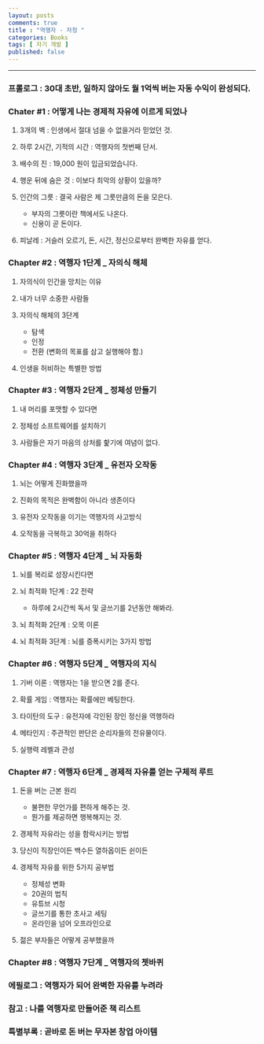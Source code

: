 ```yaml
---
layout: posts
comments: true
title : "역행자 - 자청 "
categories: Books
tags: [ 자기 개발 ]
published: false
---
```




---
### 프롤로그 : 30대 초반, 일하지 않아도 월 1억씩 버는 자동 수익이 완성되다.

### Chater #1 : 어떻게 나는 경제적 자유에 이르게 되었나
1. 3개의 벽 : 인생에서 절대 넘을 수 없을거라 믿었던 것.

2. 하루 2시간, 기적의 시간 : 역행자의 첫번째 단서.

3. 배수의 진 : 19,000 원이 입금되었습니다.

4. 행운 뒤에 숨은 것 : 이보다 최악의 상황이 있을까?

5. 인간의 그릇 : 결국 사람은 제 그릇만큼의 돈을 모은다.
   - 부자의 그릇이란 책에서도 나온다.
   - 신용이 곧 돈이다.

6. 피날레 : 거슬러 오르기, 돈, 시간, 정신으로부터 완벽한 자유를 얻다.

### Chapter #2 : 역행자 1단계 _ 자의식 해체
1. 자의식이 인간을 망치는 이유

2. 내가 너무 소중한 사람들

3. 자의식 해체의 3단계
   - 탐색
   - 인정
   - 전환 (변화의 목표를 삼고 실행해야 함.)

4. 인생을 허비하는 특별한 방법

### Chapter #3 : 역행자 2단계 _ 정체성 만들기
1. 내 머리를 포맷할 수 있다면

2. 정체성 소프트웨어를 설치하기

3. 사람들은 자기 마음의 상처를 핥기에 여념이 없다.

### Chapter #4 : 역행자 3단계 _ 유전자 오작동
1. 뇌는 어떻게 진화했을까

2. 진화의 목적은 완벽함이 아니라 생존이다

3. 유전자 오작동을 이기는 역행자의 사고방식

4. 오작동을 극복하고 30억을 취하다

### Chapter #5 : 역행자 4단계 _ 뇌 자동화
1. 뇌를 복리로 성장시킨다면

2. 뇌 최적화 1단계 : 22 전략
   - 하루에 2시간씩 독서 및 글쓰기를 2년동안 해봐라.

3. 뇌 최적화 2단계 : 오목 이론

4. 뇌 최적화 3단계 : 뇌를 증폭시키는 3가지 방법

### Chapter #6 : 역행자 5단계 _ 역행자의 지식
1. 기버 이론 : 역행자는 1을 받으면 2를 준다.

2. 확률 게임 : 역행자는 확률에만 베팅한다.

3. 타이탄의 도구 : 유전자에 각인된 장인 정신을 역행하라

4. 메타인지 : 주관적인 판단은 순리자들의 전유물이다.

5. 실행력 레벨과 관성

### Chapter #7 : 역행자 6단계 _ 경제적 자유를 얻는 구체적 루트
1. 돈을 버는 근본 원리
   - 불편한 무언가를 편하게 해주는 것.
   - 뭔가를 제공하면 행복해지는 것.

2. 경제적 자유라는 성을 함락시키는 방법

3. 당신이 직장인이든 백수든 열하옵이든 쉰이든

4. 경제적 자유를 위한 5가지 공부법
   - 정체성 변화
   - 20권의 법칙
   - 유튜브 시청
   - 글쓰기를 통한 초사고 세팅
   - 온라인을 넘어 오프라인으로

5. 젊은 부자들은 어떻게 공부했을까


### Chapter #8 : 역행자 7단계 _ 역행자의 쳇바퀴

### 에필로그 : 역행자가 되어 완벽한 자유를 누려라

### 참고 : 나를 역행자로 만들어준 책 리스트

### 특별부록 : 곧바로 돈 버는 무자본 창업 아이템

